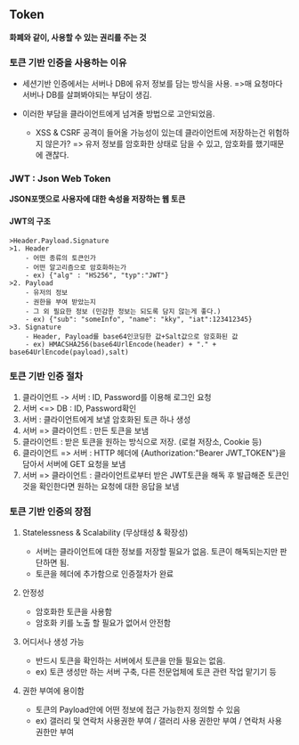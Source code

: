 ## Token

**화폐와 같이, 사용할 수 있는 권리를 주는 것**

### 토큰 기반 인증을 사용하는 이유

- 세션기반 인증에서는 서버나 DB에 유저 정보를 담는 방식을 사용.
  =>매 요청마다 서버나 DB를 살펴봐야되는 부담이 생김.
- 이러한 부담을 클라이언트에게 넘겨줄 방법으로 고안되었음.

  - XSS & CSRF 공격이 들어올 가능성이 있는데 클라이언트에 저장하는건 위험하지 않은가?
    => 유저 정보를 암호화한 상태로 담을 수 있고, 암호화를 했기때문에 괜찮다.

### JWT : Json Web Token

**JSON포맷으로 사용자에 대한 속성을 저장하는 웹 토큰**

#### JWT의 구조

    >Header.Payload.Signature
    >1. Header
        - 어떤 종류의 토큰인가
        - 어떤 알고리즘으로 암호화하는가
        - ex) {"alg" : "HS256", "typ":"JWT"}
    >2. Payload
        - 유저의 정보
        - 권한을 부여 받았는지
        - 그 외 필요한 정보 (민감한 정보는 되도록 담지 않는게 좋다.)
        - ex) {"sub": "someInfo", "name": "kky", "iat":123412345}
    >3. Signature
        - Header, Payload를 base64인코딩한 값+Salt값으로 암호화된 값
        - ex) HMACSHA256(base64UrlEncode(header) + "." + base64UrlEncode(payload),salt)

### 토큰 기반 인증 절차

1. 클라이언트 -> 서버 : ID, Password를 이용해 로그인 요청
2. 서버 <=> DB : ID, Password확인
3. 서버 : 클라이언트에게 보낼 암호화된 토큰 하나 생성
4. 서버 => 클라이언트 : 만든 토큰을 보냄
5. 클라이언트 : 받은 토큰을 원하는 방식으로 저장. (로컬 저장소, Cookie 등)
6. 클라이언트 => 서버 : HTTP 헤더에 {Authorization:"Bearer JWT_TOKEN"}을 담아서 서버에 GET 요청을 보냄
7. 서버 => 클라이언트 : 클라이언트로부터 받은 JWT토큰을 해독 후 발급해준 토큰인 것을 확인한다면 원하는 요청에 대한 응답을 보냄

### 토큰 기반 인증의 장점

1. Statelessness & Scalability (무상태성 & 확장성)

   - 서버는 클라이언트에 대한 정보를 저장할 필요가 없음. 토큰이 해독되는지만 판단하면 됨.
   - 토큰을 헤더에 추가함으로 인증절차가 완료

2. 안정성

   - 암호화한 토큰을 사용함
   - 암호화 키를 노출 할 필요가 없어서 안전함

3. 어디서나 생성 가능

   - 반드시 토큰을 확인하는 서버에서 토큰을 만들 필요는 없음.
   - ex) 토큰 생성만 하는 서버 구축, 다른 전문업체에 토큰 관련 작업 맡기기 등

4. 권한 부여에 용이함

   - 토큰의 Payload안에 어떤 정보에 접근 가능한지 정의할 수 있음
   - ex) 갤러리 및 연락처 사용권한 부여 / 갤러리 사용 권한만 부여 / 연락처 사용 권한만 부여
